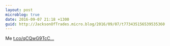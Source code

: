 ```yaml
---
layout: post
microblog: true
date: 2016-09-07 21:18 +1300
guid: http://JacksonOfTrades.micro.blog/2016/09/07/t773435156539535360.html
---
```

Me [t.co/qCQwG9TcC...](https://t.co/qCQwG9TcCe)
